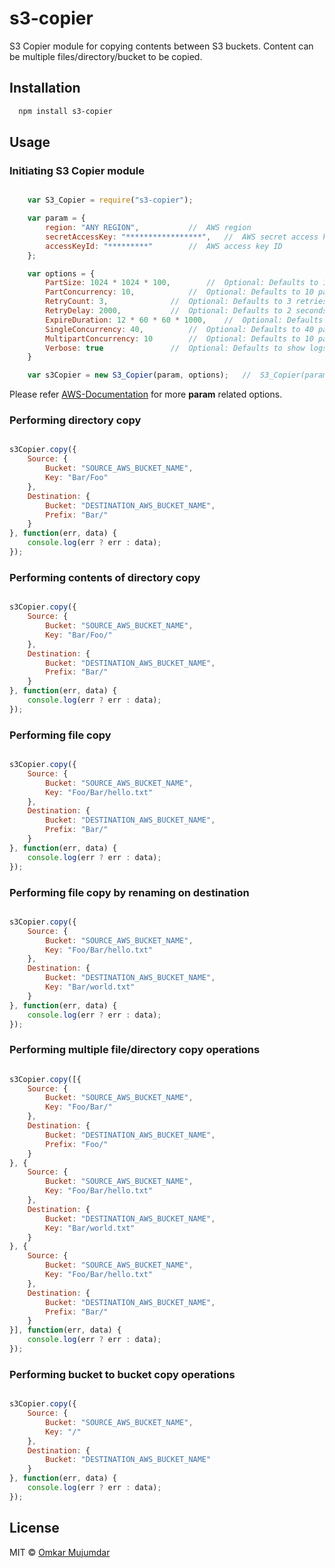 # s3-copier

S3 Copier module for copying contents between S3 buckets. 
Content can be multiple files/directory/bucket to be copied.


## Installation

```markdown
  npm install s3-copier
```

## Usage

### Initiating S3 Copier module 

```js

	var S3_Copier = require("s3-copier");

	var param = {
		region: "ANY REGION",			//	AWS region
		secretAccessKey: "*****************",	//	AWS secret access key
		accessKeyId: "*********"		//	AWS access key ID
	};

	var options = {
		PartSize: 1024 * 1024 * 100,		//	Optional: Defaults to 100 MBytes
		PartConcurrency: 10,			//	Optional: Defaults to 10 parallel/async operations
		RetryCount: 3,				//	Optional: Defaults to 3 retries on failure
		RetryDelay: 2000,			//	Optional: Defaults to 2 seconds retry delay
		ExpireDuration: 12 * 60 * 60 * 1000,	//	Optional: Defaults to 12 Hours time for expiring incomplete mulipart upload
		SingleConcurrency: 40,			//	Optional: Defaults to 40 parallel/async copy operations for data < 5 GBytes
		MultipartConcurrency: 10		//	Optional: Defaults to 10 parallel/async copy operations for data > 5 GBytes
		Verbose: true				//	Optional: Defaults to show logs
	}

	var s3Copier = new S3_Copier(param, options);	//	S3_Copier(param[, options])

```
Please refer [AWS-Documentation](http://docs.aws.amazon.com/AWSJavaScriptSDK/latest/AWS/S3.html#constructor-property) for more **param** related options.


### Performing directory copy

```js

s3Copier.copy({
	Source: {
		Bucket: "SOURCE_AWS_BUCKET_NAME",
		Key: "Bar/Foo"
	},
	Destination: {
		Bucket: "DESTINATION_AWS_BUCKET_NAME",
		Prefix: "Bar/"
	}
}, function(err, data) {
	console.log(err ? err : data);
});

```

### Performing contents of directory copy

```js

s3Copier.copy({
	Source: {
		Bucket: "SOURCE_AWS_BUCKET_NAME",
		Key: "Bar/Foo/"
	},
	Destination: {
		Bucket: "DESTINATION_AWS_BUCKET_NAME",
		Prefix: "Bar/"
	}
}, function(err, data) {
	console.log(err ? err : data);
});

```


### Performing file copy

```js

s3Copier.copy({
	Source: {
		Bucket: "SOURCE_AWS_BUCKET_NAME",
		Key: "Foo/Bar/hello.txt"
	},
	Destination: {
		Bucket: "DESTINATION_AWS_BUCKET_NAME",
		Prefix: "Bar/"
	}
}, function(err, data) {
	console.log(err ? err : data);
});

```


### Performing file copy by renaming on destination

```js

s3Copier.copy({
	Source: {
		Bucket: "SOURCE_AWS_BUCKET_NAME",
		Key: "Foo/Bar/hello.txt"
	},
	Destination: {
		Bucket: "DESTINATION_AWS_BUCKET_NAME",
		Key: "Bar/world.txt"
	}
}, function(err, data) {
	console.log(err ? err : data);
});

```


### Performing multiple file/directory copy operations

```js

s3Copier.copy([{
	Source: {
		Bucket: "SOURCE_AWS_BUCKET_NAME",
		Key: "Foo/Bar/"
	},
	Destination: {
		Bucket: "DESTINATION_AWS_BUCKET_NAME",
		Prefix: "Foo/"
	}
}, {
	Source: {
		Bucket: "SOURCE_AWS_BUCKET_NAME",
		Key: "Foo/Bar/hello.txt"
	},
	Destination: {
		Bucket: "DESTINATION_AWS_BUCKET_NAME",
		Key: "Bar/world.txt"
	}
}, {
	Source: {
		Bucket: "SOURCE_AWS_BUCKET_NAME",
		Key: "Foo/Bar/hello.txt"
	},
	Destination: {
		Bucket: "DESTINATION_AWS_BUCKET_NAME",
		Prefix: "Bar/"
	}
}], function(err, data) {
	console.log(err ? err : data);
});

```


### Performing bucket to bucket copy operations

```js

s3Copier.copy({
	Source: {
		Bucket: "SOURCE_AWS_BUCKET_NAME",
		Key: "/"
	},
	Destination: {
		Bucket: "DESTINATION_AWS_BUCKET_NAME"
	}
}, function(err, data) {
	console.log(err ? err : data);
});

```

## License

MIT © [Omkar Mujumdar](http://github.com/omkarsm)
